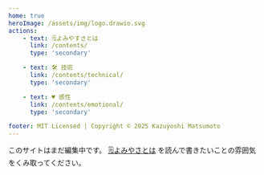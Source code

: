```yaml
---
home: true
heroImage: /assets/img/logo.drawio.svg
actions:
    - text: 🗒️よみやすさとは
      link: /contents/
      type: 'secondary'      

    - text: 🛠️ 技術
      link: /contents/technical/
      type: 'secondary'      

    - text: ♥️ 感性
      link: /contents/emotional/
      type: 'secondary'      

footer: MIT Licensed | Copyright © 2025 Kazuyoshi Matsumoto
---
```


このサイトはまだ編集中です。
[🗒️よみやさとは](./contents/) を読んで書きたいことの雰囲気をくみ取ってください。
